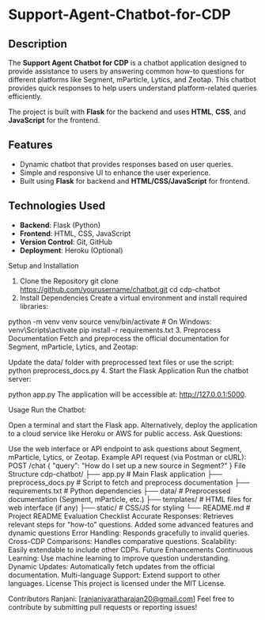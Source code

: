 # Support-Agent-Chatbot-for-CDP

## Description
The **Support Agent Chatbot for CDP** is a chatbot application designed to provide assistance to users by answering common how-to questions for different platforms like Segment, mParticle, Lytics, and Zeotap. This chatbot provides quick responses to help users understand platform-related queries efficiently.

The project is built with **Flask** for the backend and uses **HTML**, **CSS**, and **JavaScript** for the frontend.

## Features
- Dynamic chatbot that provides responses based on user queries.
- Simple and responsive UI to enhance the user experience.
- Built using **Flask** for backend and **HTML/CSS/JavaScript** for frontend.

## Technologies Used
- **Backend**: Flask (Python)
- **Frontend**: HTML, CSS, JavaScript
- **Version Control**: Git, GitHub
- **Deployment**: Heroku (Optional)
  
Setup and Installation
1. Clone the Repository
git clone https://github.com/yourusername/chatbot.git
cd cdp-chatbot
2. Install Dependencies
Create a virtual environment and install required libraries:

python -m venv venv
source venv/bin/activate  # On Windows: venv\Scripts\activate
pip install -r requirements.txt
3. Preprocess Documentation
Fetch and preprocess the official documentation for Segment, mParticle, Lytics, and Zeotap:

Update the data/ folder with preprocessed text files or use the script:
python preprocess_docs.py
4. Start the Flask Application
Run the chatbot server:

python app.py
The application will be accessible at: http://127.0.0.1:5000.

Usage
Run the Chatbot:

Open a terminal and start the Flask app.
Alternatively, deploy the application to a cloud service like Heroku or AWS for public access.
Ask Questions:

Use the web interface or API endpoint to ask questions about Segment, mParticle, Lytics, or Zeotap.
Example API request (via Postman or cURL):
POST /chat
{
  "query": "How do I set up a new source in Segment?"
}
File Structure
cdp-chatbot/
├── app.py                 # Main Flask application
├── preprocess_docs.py     # Script to fetch and preprocess documentation
├── requirements.txt       # Python dependencies
├── data/                  # Preprocessed documentation (Segment, mParticle, etc.)
├── templates/             # HTML files for web interface (if any)
├── static/                # CSS/JS for styling
└── README.md              # Project README
Evaluation Checklist
 Accurate Responses: Retrieves relevant steps for "how-to" questions.
 Added some advanced features and dynamic questions
 Error Handling: Responds gracefully to invalid queries.
 Cross-CDP Comparisons: Handles comparative questions.
 Scalability: Easily extendable to include other CDPs.
Future Enhancements
Continuous Learning: Use machine learning to improve question understanding.
Dynamic Updates: Automatically fetch updates from the official documentation.
Multi-language Support: Extend support to other languages.
License
This project is licensed under the MIT License.

Contributors
Ranjani: [ranjanivaratharajan20@gmail.com]
Feel free to contribute by submitting pull requests or reporting issues!
